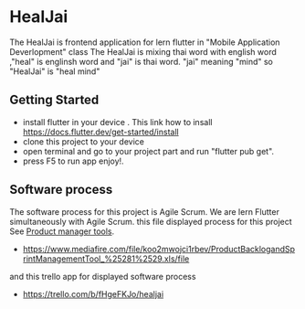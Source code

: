 # HealJai
The HealJai is frontend application for lern flutter in "Mobile Application Deverlopment" class
The HealJai is mixing thai word with english word ,"heal" is englinsh word and "jai" is thai word. "jai" meaning "mind" so "HealJai" is "heal mind"

## Getting Started
- install flutter in your device . This link how to insall https://docs.flutter.dev/get-started/install 
- clone this project to your device 
- open terminal and go to your project part and run "flutter pub get".
- press F5 to run app enjoy!.

## Software process
The software process for this project is Agile Scrum. We are lern Flutter simultaneously with Agile Scrum.
this file displayed process for this project 
See [Product manager tools](https://www.mediafire.com/file/koo2mwojci1rbev/ProductBacklogandSprintManagementTool_%25281%2529.xls/file).
- https://www.mediafire.com/file/koo2mwojci1rbev/ProductBacklogandSprintManagementTool_%25281%2529.xls/file

and this trello app for displayed software process
- https://trello.com/b/fHgeFKJo/healjai
